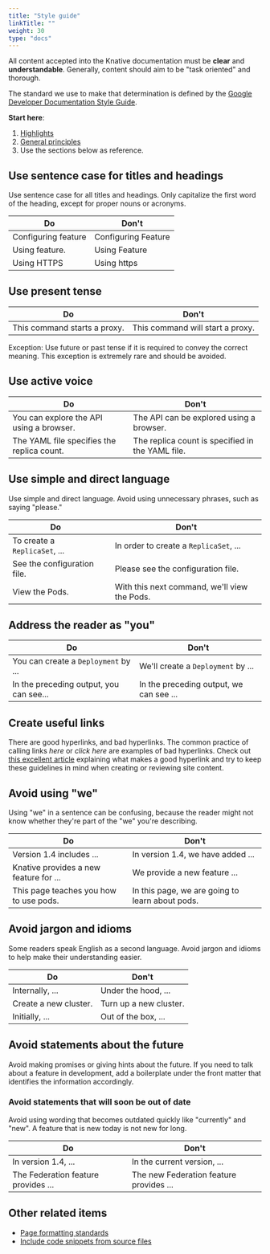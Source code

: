 ```yaml
---
title: "Style guide"
linkTitle: ""
weight: 30
type: "docs"
---
```


All content accepted into the Knative documentation must be **clear** and
**understandable**. Generally, content should aim to be "task oriented" and
thorough.

The standard we use to make that determination is defined by
the [Google Developer Documentation Style
Guide](https://developers.google.com/style/).

**Start here**:

1. [Highlights](https://developers.google.com/style/highlights)
2. [General principles](https://developers.google.com/style/tone)
3. Use the sections below as reference.

## Use sentence case for titles and headings

Use sentence case for all titles and headings. Only capitalize the first
word of the heading, except for proper nouns or acronyms.

|Do                  | Don't
|--------------------|-----
|Configuring feature | Configuring Feature
|Using feature.      | Using Feature
|Using HTTPS         | Using https

## Use present tense

|Do                           | Don't
|-----------------------------|------
|This command starts a proxy. | This command will start a proxy.

Exception: Use future or past tense if it is required to convey the correct
meaning. This exception is extremely rare and should be avoided.

## Use active voice

|Do                                         | Don't
|-------------------------------------------|------
|You can explore the API using a browser.   | The API can be explored using a browser.
|The YAML file specifies the replica count. | The replica count is specified in the YAML file.

## Use simple and direct language

Use simple and direct language. Avoid using unnecessary phrases, such as saying
"please."

|Do                          | |Don't
|----------------------------|--|----
|To create a `ReplicaSet`, ... | | In order to create a `ReplicaSet`, ...
|See the configuration file. |  | Please see the configuration file.
|View the Pods.              |  | With this next command, we'll view the Pods.

## Address the reader as "you"

|Do                                     | Don't
|---------------------------------------|------
|You can create a `Deployment` by ...     | We'll create a `Deployment` by ...
|In the preceding output, you can see...| In the preceding output, we can see ...

## Create useful links

There are good hyperlinks, and bad hyperlinks. The common practice of calling
links *here*  or *click here* are examples of bad hyperlinks. Check out [this
excellent article](https://medium.com/@heyoka/dont-use-click-here-f32f445d1021)
explaining what makes a good hyperlink and try to keep these guidelines in
mind when creating or reviewing site content.

## Avoid using "we"

Using "we" in a sentence can be confusing, because the reader might not know
whether they're part of the "we" you're describing.

|Do                                        | Don't
|------------------------------------------|------
|Version 1.4 includes ...                  | In version 1.4, we have added ...
|Knative provides a new feature for ...    | We provide a new feature ...
|This page teaches you how to use pods.    | In this page, we are going to learn about pods.

## Avoid jargon and idioms

Some readers speak English as a second language. Avoid jargon and idioms to help
make their understanding easier.

|Do                    | Don't
|----------------------|------
|Internally, ...       | Under the hood, ...
|Create a new cluster. | Turn up a new cluster.
|Initially, ...        | Out of the box, ...

## Avoid statements about the future

Avoid making promises or giving hints about the future. If you need to talk
about a feature in development, add a boilerplate under the front matter that
identifies the information accordingly.

### Avoid statements that will soon be out of date

Avoid using wording that becomes outdated quickly like "currently" and
"new". A feature that is new today is not new for long.

|Do                                  | Don't
|------------------------------------|------
|In version 1.4, ...                 | In the current version, ...
|The Federation feature provides ... | The new Federation feature provides ...

## Other related items

* [Page formatting standards]()
* [Include code snippets from source files]()
